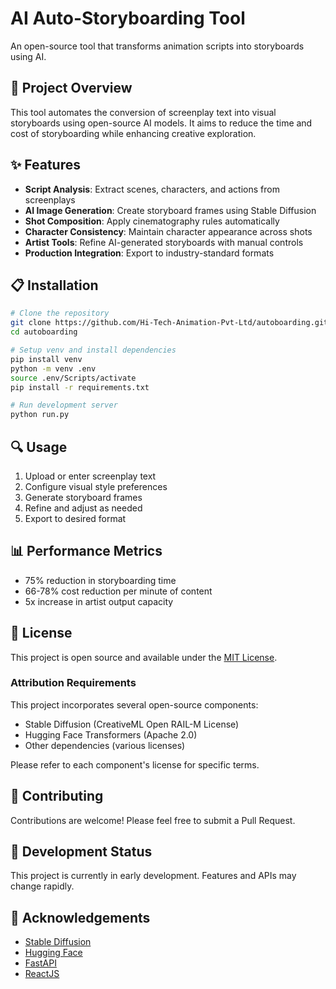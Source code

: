 # AI Auto-Storyboarding Tool

An open-source tool that transforms animation scripts into storyboards using AI.

## 🚀 Project Overview
This tool automates the conversion of screenplay text into visual storyboards using open-source AI models. It aims to reduce the time and cost of storyboarding while enhancing creative exploration.

## ✨ Features
- **Script Analysis**: Extract scenes, characters, and actions from screenplays
- **AI Image Generation**: Create storyboard frames using Stable Diffusion
- **Shot Composition**: Apply cinematography rules automatically
- **Character Consistency**: Maintain character appearance across shots
- **Artist Tools**: Refine AI-generated storyboards with manual controls
- **Production Integration**: Export to industry-standard formats

## 📋 Installation
```bash
# Clone the repository
git clone https://github.com/Hi-Tech-Animation-Pvt-Ltd/autoboarding.git
cd autoboarding

# Setup venv and install dependencies
pip install venv
python -m venv .env
source .env/Scripts/activate
pip install -r requirements.txt

# Run development server
python run.py
```

## 🔍 Usage
1. Upload or enter screenplay text
2. Configure visual style preferences
3. Generate storyboard frames
4. Refine and adjust as needed
5. Export to desired format

## 📊 Performance Metrics
- 75% reduction in storyboarding time
- 66-78% cost reduction per minute of content
- 5x increase in artist output capacity

## 📄 License
This project is open source and available under the [MIT License](LICENSE).

### Attribution Requirements
This project incorporates several open-source components:
- Stable Diffusion (CreativeML Open RAIL-M License)
- Hugging Face Transformers (Apache 2.0)
- Other dependencies (various licenses)

Please refer to each component's license for specific terms.

## 🤝 Contributing
Contributions are welcome! Please feel free to submit a Pull Request.

## 📝 Development Status
This project is currently in early development. Features and APIs may change rapidly.

## 🙏 Acknowledgements
- [Stable Diffusion](https://github.com/CompVis/stable-diffusion)
- [Hugging Face](https://huggingface.co/)
- [FastAPI](https://fastapi.tiangolo.com/)
- [ReactJS](https://reactjs.org/)

